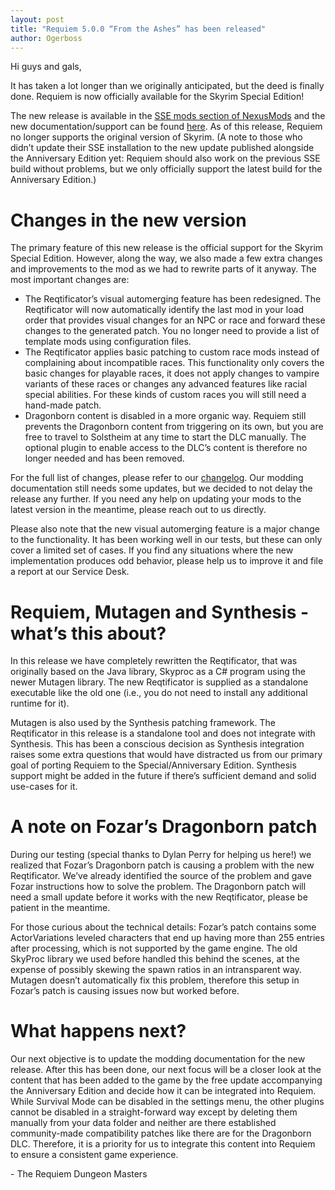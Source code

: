 ```yaml
---
layout: post
title: "Requiem 5.0.0 “From the Ashes” has been released"
author: Ogerboss
---
```

Hi guys and gals,

It has taken a lot longer than we originally anticipated, but the deed is finally done. Requiem is now officially available for the Skyrim Special Edition!

The new release is available in the [SSE mods section of NexusMods](https://www.nexusmods.com/skyrimspecialedition/mods/60888) and the new documentation/support can be found [here]({{site.github.repository_url}}/wiki). As of this release, Requiem no longer supports the original version of Skyrim. (A note to those who didn’t update their SSE installation to the new update published alongside the Anniversary Edition yet: Requiem should also work on the previous SSE build without problems, but we only officially support the latest build for the Anniversary Edition.)

# Changes in the new version

The primary feature of this new release is the official support for the Skyrim Special Edition. However, along the way, we also made a few extra changes and improvements to the mod as we had to rewrite parts of it anyway. The most important changes are:

* The Reqtificator’s visual automerging feature has been redesigned. The Reqtificator will now automatically identify the last mod in your load order that provides visual changes for an NPC or race and forward these changes to the generated patch. You no longer need to provide a list of template mods using configuration files.
* The Reqtificator applies basic patching to custom race mods instead of complaining about incompatible races. This functionality only covers the basic changes for playable races, it does not apply changes to vampire variants of these races or changes any advanced features like racial special abilities. For these kinds of custom races you will still need a hand-made patch.
* Dragonborn content is disabled in a more organic way. Requiem still prevents the Dragonborn content from triggering on its own, but you are free to travel to Solstheim at any time to start the DLC manually. The optional plugin to enable access to the DLC’s content is therefore no longer needed and has been removed.

For the full list of changes, please refer to our [changelog]({{site.github.repository_url}}/blob/main/components/documentation/src/Changelog.md#requiem-500---from-the-ashes). Our modding documentation still needs some updates, but we decided to not delay the release any further. If you need any help on updating your mods to the latest version in the meantime, please reach out to us directly.

Please also note that the new visual automerging feature is a major change to the functionality. It has been working well in our tests, but these can only cover a limited set of cases. If you find any situations where the new implementation produces odd behavior, please help us to improve it and file a report at our Service Desk.

# Requiem, Mutagen and Synthesis - what’s this about?

In this release we have completely rewritten the Reqtificator, that was originally based on the Java library, Skyproc as a C# program using the newer Mutagen library. The new Reqtificator is supplied as a standalone executable like the old one (i.e., you do not need to install any additional runtime for it).

Mutagen is also used by the Synthesis patching framework. The Reqtificator in this release is a standalone tool and does not integrate with Synthesis. This has been a conscious decision as Synthesis integration raises some extra questions that would have distracted us from our primary goal of porting Requiem to the Special/Anniversary Edition. Synthesis support might be added in the future if there’s sufficient demand and solid use-cases for it.

# A note on Fozar’s Dragonborn patch

During our testing (special thanks to Dylan Perry for helping us here!) we realized that Fozar’s Dragonborn patch is causing a problem with the new Reqtificator. We’ve already identified the source of the problem and gave Fozar instructions how to solve the problem. The Dragonborn patch will need a small update before it works with the new Reqtificator, please be patient in the meantime.

For those curious about the technical details: Fozar’s patch contains some ActorVariations leveled characters that end up having more than 255 entries after processing, which is not supported by the game engine. The old SkyProc library we used before handled this behind the scenes, at the expense of possibly skewing the spawn ratios in an intransparent way. Mutagen doesn’t automatically fix this problem, therefore this setup in Fozar’s patch is causing issues now but worked before.

# What happens next?

Our next objective is to update the modding documentation for the new release. After this has been done, our next focus will be a closer look at the content that has been added to the game by the free update accompanying the Anniversary Edition and decide how it can be integrated into Requiem. While Survival Mode can be disabled in the settings menu, the other plugins cannot be disabled in a straight-forward way except by deleting them manually from your data folder and neither are there established community-made compatibility patches like there are for the Dragonborn DLC. Therefore, it is a priority for us to integrate this content into Requiem to ensure a consistent game experience.

\- The Requiem Dungeon Masters
